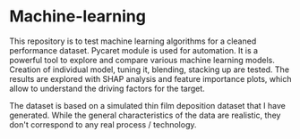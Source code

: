 # Machine-learning
This repository is to test machine learning algorithms for a cleaned performance dataset. Pycaret module is used for automation. It is a powerful tool to explore and compare various machine learning models. Creation of individual model, tuning it, blending, stacking up are tested. The results are explored with SHAP analysis and feature importance plots, which allow to understand the driving factors for the target.

The dataset is based on a simulated thin film deposition dataset that I have generated. While the general characteristics of the data are realistic, they don't correspond to any real process / technology.
